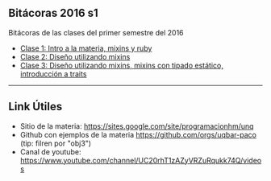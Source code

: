 ## Bitácoras 2016 s1

Bitácoras de las clases del primer semestre del 2016

 - [Clase 1: Intro a la materia, mixins y ruby](clase_1.md)
 - [Clase 2: Diseño utilizando mixins](clase_2.md)
 - [Clase 3: Diseño utilizando mixins, mixins con tipado estático, introducción a traits](clase_3.md)


----

## Link Útiles

 - Sitio de la materia: https://sites.google.com/site/programacionhm/unq
 - Github con ejemplos de la materia https://github.com/orgs/uqbar-paco (tip: filren por "obj3")
 - Canal de youtube: https://www.youtube.com/channel/UC20rhT1zAZyVRZuRqukk74Q/videos

